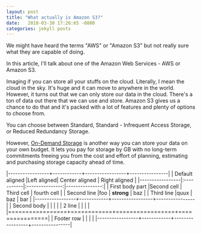 ```yaml
---
layout: post
title: "What actually is Amazon S3?"
date:   2018-03-30 17:26:65 -0800
categories: jekyll posts
---
```


We might have heard the terms "AWS" or "Amazon S3" but not really sure what they are capable of doing.

In this article, I'll talk about one of the Amazon Web Services - AWS or Amazon S3.

Imaging if you can store all your stuffs on the cloud. Literally, I mean the cloud in the sky. It's huge and it can move to anywhere in the world. However, it turns out that we can only store our data in the cloud. There's a ton of data out there that we can use and store. Amazon S3 gives us a chance to do that and it's packed with a lot of features and plenty of options to choose from.

You can choose between Standard, Standard - Infrequent Access Storage, or Reduced Redundancy Storage.

However, [On-Demand Storage][on-demand-storage] is another way you can store your data on your own budget. It lets you pay for storage by GB with no long-term commitments freeing you from the cost and effort of planning, estimating and purchasing storage capacity ahead of time.

|-----------------+------------+-----------------+----------------|
| Default aligned |Left aligned| Center aligned  | Right aligned  |
|-----------------|:-----------|:---------------:|---------------:|
| First body part |Second cell | Third cell      | fourth cell    |
| Second line     |foo         | **strong**      | baz            |
| Third line      |quux        | baz             | bar            |
|-----------------+------------+-----------------+----------------|
| Second body     |            |                 |                |
| 2 line          |            |                 |                |
|=================+============+=================+================|
| Footer row      |            |                 |                |
|-----------------+------------+-----------------+----------------|

[amazons3-faqs]:https://aws.amazon.com/s3/faqs/
[on-demand-storage]:https://aws.amazon.com/govcloud-us/pricing/s3/
